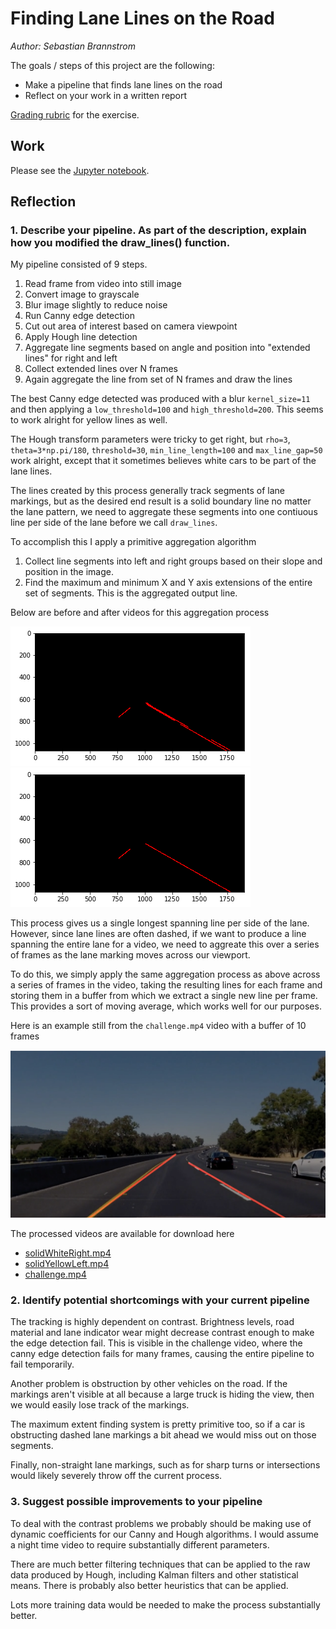 # **Finding Lane Lines on the Road** 

_Author: Sebastian Brannstrom_


The goals / steps of this project are the following:
* Make a pipeline that finds lane lines on the road
* Reflect on your work in a written report

[Grading rubric](https://review.udacity.com/#!/rubrics/322/view) for the exercise.

## Work
Please see the [Jupyter notebook](P1.ipynb).

## Reflection

### 1. Describe your pipeline. As part of the description, explain how you modified the draw_lines() function.

My pipeline consisted of 9 steps. 

1. Read frame from video into still image
1. Convert image to grayscale
1. Blur image slightly to reduce noise
1. Run Canny edge detection
1. Cut out area of interest based on camera viewpoint
1. Apply Hough line detection
1. Aggregate line segments based on angle and position into "extended lines" for right and left
1. Collect extended lines over N frames
1. Again aggregate the line from set of N frames and draw the lines

The best Canny edge detected was produced with a blur `kernel_size=11` and then applying a `low_threshold=100` and `high_threshold=200`. This seems to work alright for yellow lines as well.

The Hough transform parameters were tricky to get right, but `rho=3`, `theta=3*np.pi/180`, `threshold=30`, `min_line_length=100` and `max_line_gap=50` work alright, except that it sometimes believes white cars to be part of the lane lines.

The lines created by this process generally track segments of lane markings, but as the desired end result is a solid boundary line no matter the lane pattern, we need to aggregate these segments into one contiuous line per side of the lane before we call `draw_lines`.

To accomplish this I apply a primitive aggregation algorithm

1. Collect line segments into left and right groups based on their slope and position in the image.
1. Find the maximum and minimum X and Y axis extensions of the entire set of segments. This is the aggregated output line.

Below are before and after videos for this aggregation process

![Individual segments](images/individual.png)
![Segments coalesced into a line](images/coalesced.png)

This process gives us a single longest spanning line per side of the lane. However, since lane lines are often dashed, if we want to produce a line spanning the entire lane for a video, we need to aggreate this over a series of frames as the lane marking moves across our viewport.

To do this, we simply apply the same aggregation process as above across a series of frames in the video, taking the resulting lines for each frame and storing them in a buffer from which we extract a single new line per frame. This provides a sort of moving average, which works well for our purposes.

Here is an example still from the `challenge.mp4` video with a buffer of 10 frames

![Challenge still](images/challenge.png)

The processed videos are available for download here
* [solidWhiteRight.mp4](images/solidWhiteRight.mp4?raw=true)
* [solidYellowLeft.mp4](images/solidYellowLeft.mp4?raw=true)
* [challenge.mp4](images/challenge.mp4?raw=true)


### 2. Identify potential shortcomings with your current pipeline

The tracking is highly dependent on contrast. Brightness levels, road material and lane indicator wear might decrease contrast enough to make the edge detection fail. This is visible in the challenge video, where the canny edge detection fails for many frames, causing the entire pipeline to fail temporarily.

Another problem is obstruction by other vehicles on the road. If the markings aren't visible at all because a large truck is hiding the view, then we would easily lose track of the markings.

The maximum extent finding system is pretty primitive too, so if a car is obstructing dashed lane markings a bit ahead we would miss out on those segments.

Finally, non-straight lane markings, such as for sharp turns or intersections would likely severely throw off the current process.


### 3. Suggest possible improvements to your pipeline

To deal with the contrast problems we probably should be making use of dynamic coefficients for our Canny and Hough algorithms. I would assume a night time video to require substantially different parameters.

There are much better filtering techniques that can be applied to the raw data produced by Hough, including Kalman filters and other statistical means. There is probably also better heuristics that can be applied.

Lots more training data would be needed to make the process substantially better.